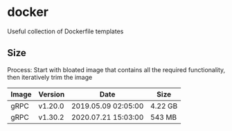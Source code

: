 # docker
Useful collection of Dockerfile templates

## Size
Process: Start with bloated image that contains all the required functionality, then iteratively trim the image

| Image | Version | Date                | Size      |
| ----- | ----    | ------------------  | ------    |
| gRPC  | v1.20.0 | 2019.05.09 02:05:00 | 4.22 GB   |
| gRPC  | v1.30.2 | 2020.07.21 15:03:00 |  543 MB   |
